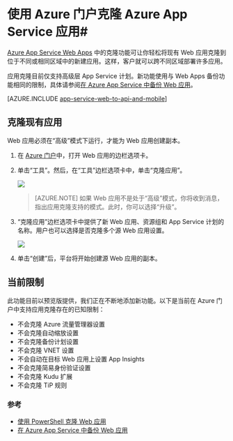 <properties
	pageTitle="使用 Azure 门户克隆 Web 应用"
	description="了解如何使用 Azure 门户将 Web 应用克隆到新的 Web 应用。"
	services="app-service\web"
	documentationCenter=""
	authors="ahmedelnably"
	manager="stefsch"
	editor=""/>

<tags
	ms.service="app-service-web"
	ms.date="03/08/2016"
	wacn.date=""/>

# 使用 Azure 门户克隆 Azure App Service 应用#

[Azure App Service Web Apps](/documentation/services/web-sites/) 中的克隆功能可让你轻松将现有 Web 应用克隆到位于不同或相同区域中的新建应用。这样，客户就可以跨不同区域部署许多应用。

应用克隆目前仅支持高级层 App Service 计划。新功能使用与 Web Apps 备份功能相同的限制，具体请参阅[在 Azure App Service 中备份 Web 应用](/documentation/articles/web-sites-backup/)。

[AZURE.INCLUDE [app-service-web-to-api-and-mobile](../../includes/app-service-web-to-api-and-mobile.md)]


## 克隆现有应用 ##

Web 应用必须在“高级”模式下运行，才能为 Web 应用创建副本。

1. 在 [Azure 门户](https://portal.azure.cn/)中，打开 Web 应用的边栏选项卡。
2. 单击“工具”。然后，在“工具”边栏选项卡中，单击“克隆应用”。

	![][1]

	> [AZURE.NOTE]
	如果 Web 应用不是处于“高级”模式，你将收到消息，指出应用克隆支持的模式。此时，你可以选择“升级”。
	
3. “克隆应用”边栏选项卡中提供了新 Web 应用、资源组和 App Service 计划的名称。用户也可以选择是否克隆多个源 Web 应用设置。

	![][2]

4. 单击“创建”后，平台将开始创建源 Web 应用的副本。

## 当前限制 ##

此功能目前以预览版提供，我们正在不断地添加新功能。以下是当前在 Azure 门户中支持应用克隆存在的已知限制：

- 不会克隆 Azure 流量管理器设置
- 不会克隆自动缩放设置
- 不会克隆备份计划设置
- 不会克隆 VNET 设置
- 不会自动在目标 Web 应用上设置 App Insights
- 不会克隆简易身份验证设置
- 不会克隆 Kudu 扩展
- 不会克隆 TiP 规则


### 参考 ###
- [使用 PowerShell 克隆 Web 应用](/documentation/articles/app-service-web-app-cloning/)
- [在 Azure App Service 中备份 Web 应用](/documentation/articles/web-sites-backup/)

<!--Image references-->
[1]: ./media/app-service-web-app-cloning-portal/CloningBlade.png
[2]: ./media/app-service-web-app-cloning-portal/CloneSettings.png
<!---HONumber=Mooncake_0328_2016-->